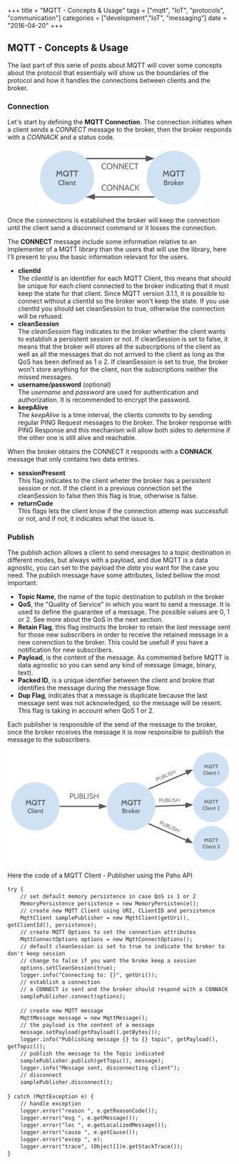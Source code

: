 +++
title = "MQTT - Concepts & Usage" 
tags = ["mqtt", "IoT", "protocols", "communication"] 
categories = ["development","IoT", "messaging"] 
date = "2016-04-20" 
+++

## MQTT - Concepts & Usage

The last part of this serie of posts about MQTT will cover some concepts about the protocol that essentialy will show us the boundaries of the protocol and how it handles the connections between clients and the broker.

### Connection
             
Let's start by defining the **MQTT Connection**. The connection initiates when a client sends a *CONNECT* message to the broker, then the broker responds with a *CONNACK* and a status code.

<p align="center">
  <img src="/img/Connection.png" alt="MQTT Connection"/>
</p>
               
Once the connections is established the broker will keep the connection until the client send a disconnect command or it losses the connection.
            
The **CONNECT** message include some information relative to an implementer of a MQTT library than the users that will use the library, here I'll present to you the basic information relevant for the users.

* **clientId**                                          
  The *clientId* is an identifier for each MQTT Client, this means that should be unique for each client connected to the broker indicating that it must keep the state for that client. Since MQTT version 3.1.1, it is possible to connect without a clientId so the broker won't keep the state.
  If you use clientId you should set cleanSession to true, otherwise the connection will be refused.
* **cleanSession**                                       
  The *cleanSession* flag indicates to the broker whether the client wants to establish a persistent session or not. If cleanSession is set to false, it means that the broker will stores all the subscriptions of the client as well as all the messages that do not arrived to the client as long as the QoS has been defined as 1 o 2. If cleanSession is set to true, the broker won't store anything for the client, non the subscriptions neither the missed messages.
* **username/password** (optional)                                   
  The *username* and *password* are used for authentication and authorization. It is recommended to encrypt the password. 
* **keepAlive**                                 
  The *keepAlive* is a time interval, the clients commits to by sending regular PING Request messages to the broker. The broker response with PING Response and this mechanism will allow both sides to determine if the other one is still alive and reachable.

When the broker obtains the CONNECT it responds with a **CONNACK** message that only contains two data entries.

* **sessionPresent**                                    
  This flag indicates to the client wheter the broker has a persistent session or not. If the client in a previous connection set the cleanSession to false then this flag is true, otherwise is false.
* **returnCode**                                                     
  This flags lets the client know if the connection attemp was successfull or not, and if not, it indicates what the issue is.

### Publish
The publish action allows a client to send messages to a topic destination in different modes, but always with a payload, and due MQTT is a data agnostic, you can set to the payload the *data* you want for the case you need. The publish message have some attributes, listed bellow the most important:

* **Topic Name**, the name of the topic destination to publish in the broker
* **QoS**, the "Quality of Service" in which you want to send a message. It is used to define the 
  guarantee of a message. The possible values are 0, 1 or 2. See more about the QoS in the next section.
* **Retain Flag**, this flag instructs the broker to retain the *last* message sent for those new subscribers in order to receive the retained message in a new conenction to the broker. This could be usefull if you have a notification for new subscribers.
* **Payload**, is the content of the message. As commented before MQTT is data agnostic so you can send any kind of message (image, binary, text).
* **Packed ID**, is a unique identifier between the client and brokre that identifies the message during the message flow.
* **Dup Flag**, indicates that a message is duplicate because the last message sent was not acknowledged, so the message will be resent. This flag is taking in account when QoS 1 or 2.

Each publisher is responsible of the send of the message to the broker, once the broker receives the message it is now responsible to publish the message to the subscribers.

<p align="center">
  <img src="/img/Publish.png" alt="Publish"/>
</p>

Here the code of a MQTT Client - Publisher using the Paho API

	try {
		// set default memory persistence in case QoS is 1 or 2
		MemoryPersistence persistence = new MemoryPersistence();
		// create new MQTT Client using URI, CLientID and persistence
		MqttClient samplePublisher = new MqttClient(getUri(), getClientId(), persistence);
		// create MQTT Options to set the connection attributes
		MqttConnectOptions options = new MqttConnectOptions();
		// default cleanSession is set to true to indicate the broker to don't keep session
		// change to false if you want the broke keep a session
		options.setCleanSession(true);
		logger.info("Connecting to: {}", getUri());
		// establish a connection 
		// a CONNECT is sent and the broker should respond with a CONNACK
		samplePublisher.connect(options);
		
		// create new MQTT message
		MqttMessage message = new MqttMessage();
		// the payload is the content of a message 
		message.setPayload(getPayload().getBytes());
		logger.info("Publishing message {} to {} topic", getPayload(), getTopic());
		// publish the message to the Topic indicated
		samplePublisher.publish(getTopic(), message);
		logger.info("Message sent, disconnecting client");
		// disconnect
		samplePublisher.disconnect();
		
	} catch (MqttException e) {
		// handle exception
		logger.error("reason ", e.getReasonCode());
		logger.error("msg ", e.getMessage());
		logger.error("loc ", e.getLocalizedMessage());
		logger.error("cause ", e.getCause());
		logger.error("excep ", e);
		logger.error("trace", (Object[])e.getStackTrace());
	}
